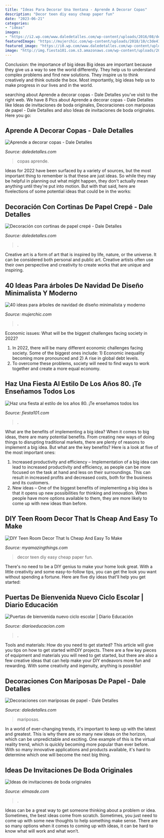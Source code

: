 ```yaml
---
title: "Ideas Para Decorar Una Ventana - Aprende A Decorar Copas"
description: "Decor teen diy easy cheap paper fun"
date: "2023-06-21"
categories:
- "ideas"
images:
- "https://i2.wp.com/www.daledetalles.com/wp-content/uploads/2016/08/decoracion-con-papel-creppe.jpg"
featuredImage: "https://mujerchic.com/wp-content/uploads/2018/10/c3de415a51418ec5acefc1179727ca6a.jpg"
featured_image: "https://i0.wp.com/www.daledetalles.com/wp-content/uploads/2017/06/copas-decoradas17.jpg"
image: "http://img.fiesta101.com.s3.amazonaws.com/wp-content/uploads/2015/03/80s-vynils1.jpg"
---
```



Conclusion: the importance of big ideas
Big ideas are important because they give us a way to see the world differently. They help us to understand complex problems and find new solutions. They inspire us to think creatively and think outside the box. Most importantly, big ideas help us to make progress in our lives and in the world.

	

		
searching about Aprende a decorar copas - Dale Detalles you've visit to the right web. We have 8 Pics about Aprende a decorar copas - Dale Detalles like Ideas de invitaciones de boda originales, Decoraciones con mariposas de papel - Dale Detalles and also Ideas de invitaciones de boda originales. Here you go:
		
    
## Aprende A Decorar Copas - Dale Detalles

<img loading=lazy src="https://i0.wp.com/www.daledetalles.com/wp-content/uploads/2017/06/copas-decoradas17.jpg" onerror="this.onerror=null;this.src='https://tse3.mm.bing.net/th?id=OIP.pRk7SNjGP-PAG5BNiNQ5mQHaLm&amp;pid=15.1';" alt="Aprende a decorar copas - Dale Detalles">

_Source: daledetalles.com_

>copas aprende. 

	

Ideas for 2022 have been surfaced by a variety of sources, but the most important thing to remember is that these are just ideas. So while they may be helpful in planning out what might happen, they don't actually mean anything until they're put into motion. But with that said, here are fivelections of some potential ideas that could be in the works: 

    
## Decoración Con Cortinas De Papel Crepé - Dale Detalles

<img loading=lazy src="https://i2.wp.com/www.daledetalles.com/wp-content/uploads/2016/08/decoracion-con-papel-creppe.jpg" onerror="this.onerror=null;this.src='https://tse1.mm.bing.net/th?id=OIP.d8y8GI1MxRJA4V8I2cr_5wAAAA&amp;pid=15.1';" alt="Decoración con cortinas de papel crepé - Dale Detalles">

_Source: daledetalles.com_

>. 

	

Creative art is a form of art that is inspired by life, nature, or the universe. It can be considered both personal and public art. Creative artists often use their own perspective and creativity to create works that are unique and inspiring.

    
## 40 Ideas Para árboles De Navidad De Diseño Minimalista Y Moderno

<img loading=lazy src="https://mujerchic.com/wp-content/uploads/2018/10/c3de415a51418ec5acefc1179727ca6a.jpg" onerror="this.onerror=null;this.src='https://tse2.mm.bing.net/th?id=OIP.LcPsqfb_NOSlVCCMnd0l1gHaKQ&amp;pid=15.1';" alt="40 ideas para árboles de navidad de diseño minimalista y moderno">

_Source: mujerchic.com_

>. 

	

Economic issues: What will be the biggest challenges facing society in 2022?
1. In 2022, there will be many different economic challenges facing society. Some of the biggest ones include: 1) Economic inequality becoming more pronounced and 2) A rise in global debt levels.
2. To overcome these problems, society will need to find ways to work together and create a more equal economy.

    
## Haz Una Fiesta Al Estilo De Los Años 80. ¡Te Enseñamos Todos Los

<img loading=lazy src="http://img.fiesta101.com.s3.amazonaws.com/wp-content/uploads/2015/03/80s-vynils1.jpg" onerror="this.onerror=null;this.src='https://tse1.mm.bing.net/th?id=OIP.zuLl1J-iog7-UgKqvfpnSgAAAA&amp;pid=15.1';" alt="Haz una fiesta al estilo de los años 80. ¡Te enseñamos todos los">

_Source: fiesta101.com_

>. 

	

What are the benefits of implementing a big idea?
When it comes to big ideas, there are many potential benefits. From creating new ways of doing things to disrupting traditional markets, there are plenty of reasons to implement a big idea. But what are the key benefits? Here is a look at five of the most important ones:
1. Increased productivity and efficiency – Implementation of a big idea can lead to increased productivity and efficiency, as people can be more focused on the task at hand and less on their surroundings. This can result in increased profits and decreased costs, both for the business and its customers.
2. New ideas – One of the biggest benefits of implementing a big idea is that it opens up new possibilities for thinking and innovation. When people have more options available to them, they are more likely to come up with new ideas than before.

    
## DIY Teen Room Decor That Is Cheap And Easy To Make

<img loading=lazy src="http://myamazingthings.com/wp-content/uploads/2017/08/teen-room-decor-2.jpg" onerror="this.onerror=null;this.src='https://tse2.mm.bing.net/th?id=OIP.xMoLQ4N49Rz31OvP63trkAHaLH&amp;pid=15.1';" alt="DIY Teen Room Decor That Is Cheap And Easy To Make">

_Source: myamazingthings.com_

>decor teen diy easy cheap paper fun. 

	

There's no need to be a DIY genius to make your home look great. With a little creativity and some easy-to-follow tips, you can get the look you want without spending a fortune. Here are five diy ideas that'll help you get started:  

    
## Puertas De Bienvenida Nuevo Ciclo Escolar | Diario Educación

<img loading=lazy src="https://diarioeducacion.com/wp-content/uploads/2019/08/Puertas-bienvenida-14.jpg" onerror="this.onerror=null;this.src='https://tse3.mm.bing.net/th?id=OIP.UUF1yj6ZgL_bfEVaZKmZywHaJ3&amp;pid=15.1';" alt="Puertas de bienvenida nuevo ciclo escolar | Diario Educación">

_Source: diarioeducacion.com_

>. 

	

Tools and materials: How do you need to get started?
This article will give you tips on how to get started withDIY projects. There are a few key pieces of equipment and materials you will need to get started, but there are also a few creative ideas that can help make your DIY endeavors more fun and rewarding. With some creativity and ingenuity, anything is possible!

    
## Decoraciones Con Mariposas De Papel - Dale Detalles

<img loading=lazy src="https://i1.wp.com/www.daledetalles.com/wp-content/uploads/2017/08/mariposas-de-papel-colage20.jpg?resize=696%2C928" onerror="this.onerror=null;this.src='https://tse4.mm.bing.net/th?id=OIP.lYSsUIOHx5iBRuQHgDGqAwHaJ4&amp;pid=15.1';" alt="Decoraciones con mariposas de papel - Dale Detalles">

_Source: daledetalles.com_

>mariposas. 

	

In a world of ever-changing trends, it's important to keep up with the latest and greatest. This is why there are so many new ideas on the horizon, which can be unpredictable and exciting. One example of this is the virtual reality trend, which is quickly becoming more popular than ever before. With so many innovative applications and products available, it's hard to determine which one will become the next big thing.

    
## Ideas De Invitaciones De Boda Originales

<img loading=lazy src="https://elmasde.com/wp-content/uploads/2015/09/Ideas-de-invitaciones-de-boda-originales-2.jpg" onerror="this.onerror=null;this.src='https://tse2.mm.bing.net/th?id=OIP.1k0U72NuHmTM4k9logd6rAAAAA&amp;pid=15.1';" alt="Ideas de invitaciones de boda originales">

_Source: elmasde.com_

>. 

	

Ideas can be a great way to get someone thinking about a problem or idea. Sometimes, the best ideas come from scratch. Sometimes, you just need to come up with some new thoughts to help something make sense. There are so many options when it comes to coming up with ideas, it can be hard to know what will work and what won’t.

